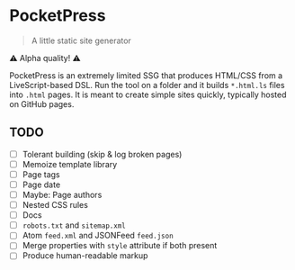 # PocketPress

> A little static site generator

⚠️ Alpha quality! ⚠️

PocketPress is an extremely limited SSG that produces HTML/CSS from a LiveScript-based DSL. Run the tool on a folder and it builds `*.html.ls` files into `.html` pages. It is meant to create simple sites quickly, typically hosted on GitHub pages.

## TODO

- [ ] Tolerant building (skip & log broken pages)
- [ ] Memoize template library
- [ ] Page tags
- [ ] Page date
- [ ] Maybe: Page authors
- [ ] Nested CSS rules
- [ ] Docs
- [ ] `robots.txt` and `sitemap.xml`
- [ ] Atom `feed.xml` and JSONFeed `feed.json`
- [ ] Merge properties with `style` attribute if both present
- [ ] Produce human-readable markup
